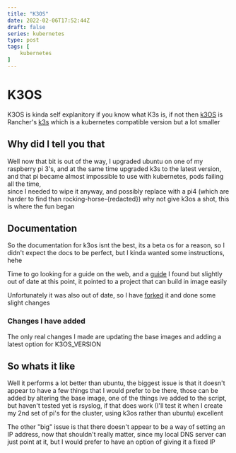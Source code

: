 ```yaml
---
title: "K3OS"
date: 2022-02-06T17:52:44Z
draft: false
series: kubernetes
type: post
tags: [
	kubernetes
]
---
```


# K3OS
K3OS is kinda self explanitory if you know what K3s is, if not then [k3OS](https://k3os.io) is Rancher's [k3s](https://k3s.io) which is a kubernetes compatible version but a lot smaller

## Why did I tell you that
Well now that bit is out of the way, I upgraded ubuntu on one of my raspberry pi 3's, and at the same time upgraded k3s to the latest version, and that pi became almost impossible to use with kubernetes, pods failing all the time,  
since I needed to wipe it anyway, and possibly replace with a pi4 (which are harder to find than rocking-horse-{redacted}) why not give k3os a shot, this is where the fun began

## Documentation
So the documentation for k3os isnt the best, its a beta os for a reason, so I didn't expect the docs to be perfect, but I kinda wanted some instructions, hehe

Time to go looking for a guide on the web, and a [guide](https://www.chriswoolum.dev/k3s-cluster-on-raspberry-pi) I found but slightly out of date at this point, it pointed to a project that can build in image easily

Unfortunately it was also out of date, so I have [forked](https://github.com/Keloran/picl-k3os-image-generator) it and done some slight changes

### Changes I have added
The only real changes I made are updating the base images and adding a latest option for K3OS_VERSION

## So whats it like
Well it performs a lot better than ubuntu, the biggest issue is that it doesn't appear to have a few things that I would prefer to be there, those can be added by altering the base image, one of the things ive added to the script,  
but haven't tested yet is rsyslog, if that does work (I'll test it when I create my 2nd set of pi's for the cluster, using k3os rather than ubuntu) excellent

The other "big" issue is that there doesn't appear to be a way of setting an IP address, now that shouldn't really matter, since my local DNS server can just point at it, but I would prefer to have an option of giving it a fixed IP 
